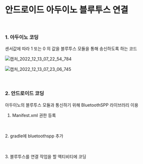 # 안드로이드 아두이노 블루투스 연결
<br>

### 1. 아두이노 코딩
센서값에 따라 1 또는 0 의 값을 블루투스 모듈을 통해 송신하도록 하는 코드

![캡처_2022_12_13_07_22_54_784](https://user-images.githubusercontent.com/82890824/207167963-afb08337-532c-4ad8-81dc-eb8bd939f69f.jpg)

![캡처_2022_12_13_07_23_06_745](https://user-images.githubusercontent.com/82890824/207167970-c6685ab1-798e-4ce1-8802-48c1f162d61b.jpg)
<br><br><br>
### 2. 안드로이드 코딩
아두이노의 블루투스 모듈과 통신하기 위해 BluetoothSPP 라이브러리 이용<br>
1. Manifest.xml 권한 등록

<br><br>
2. gradle에 bluetoothspp 추가

<br><br>
3. 블루투스를 연결 작업을 할 액티비티에 코딩
